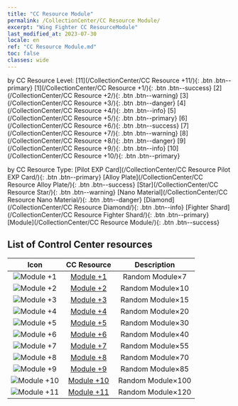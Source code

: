 ```yaml
---
title: "CC Resource Module"
permalink: /CollectionCenter/CC Resource Module/
excerpt: "Wing Fighter CC ResourceModule"
last_modified_at: 2023-07-30
locale: en
ref: "CC Resource Module.md"
toc: false
classes: wide
---
```


  by CC Resource Level:  [11](/CollectionCenter/CC Resource +11/){: .btn .btn--primary}   [1](/CollectionCenter/CC Resource +1/){: .btn .btn--success}   [2](/CollectionCenter/CC Resource +2/){: .btn .btn--warning}   [3](/CollectionCenter/CC Resource +3/){: .btn .btn--danger}   [4](/CollectionCenter/CC Resource +4/){: .btn .btn--info}   [5](/CollectionCenter/CC Resource +5/){: .btn .btn--primary}   [6](/CollectionCenter/CC Resource +6/){: .btn .btn--success}   [7](/CollectionCenter/CC Resource +7/){: .btn .btn--warning}   [8](/CollectionCenter/CC Resource +8/){: .btn .btn--danger}   [9](/CollectionCenter/CC Resource +9/){: .btn .btn--info}   [10](/CollectionCenter/CC Resource +10/){: .btn .btn--primary} 

  by CC Resource Type:  [Pilot EXP Card](/CollectionCenter/CC Resource Pilot EXP Card/){: .btn .btn--primary}   [Alloy Plate](/CollectionCenter/CC Resource Alloy Plate/){: .btn .btn--success}   [Star](/CollectionCenter/CC Resource Star/){: .btn .btn--warning}   [Nano Material](/CollectionCenter/CC Resource Nano Material/){: .btn .btn--danger}   [Diamond](/CollectionCenter/CC Resource Diamond/){: .btn .btn--info}   [Fighter Shard](/CollectionCenter/CC Resource Fighter Shard/){: .btn .btn--primary}   [Module](/CollectionCenter/CC Resource Module/){: .btn .btn--success} 

## List of Control Center resources

  |   Icon |      CC Resource        |   Description   |
  |:------:|:---------------:|:---------------:|
  | ![Module +1](/images/cc/CC_Module_1_p.png) | [Module +1](/CollectionCenter/Module_1) | Random Module×7 |
  | ![Module +2](/images/cc/CC_Module_2_p.png) | [Module +2](/CollectionCenter/Module_2) | Random Module×10 |
  | ![Module +3](/images/cc/CC_Module_3_p.png) | [Module +3](/CollectionCenter/Module_3) | Random Module×15 |
  | ![Module +4](/images/cc/CC_Module_4_p.png) | [Module +4](/CollectionCenter/Module_4) | Random Module×20 |
  | ![Module +5](/images/cc/CC_Module_5_p.png) | [Module +5](/CollectionCenter/Module_5) | Random Module×30 |
  | ![Module +6](/images/cc/CC_Module_5_p.png) | [Module +6](/CollectionCenter/Module_6) | Random Module×40 |
  | ![Module +7](/images/cc/CC_Module_5_p.png) | [Module +7](/CollectionCenter/Module_7) | Random Module×55 |
  | ![Module +8](/images/cc/CC_Module_5_p.png) | [Module +8](/CollectionCenter/Module_8) | Random Module×70 |
  | ![Module +9](/images/cc/CC_Module_6_p.png) | [Module +9](/CollectionCenter/Module_9) | Random Module×85 |
  | ![Module +10](/images/cc/CC_Module_6_p.png) | [Module +10](/CollectionCenter/Module_10) | Random Module×100 |
  | ![Module +11](/images/cc/CC_Module_6_p.png) | [Module +11](/CollectionCenter/Module_11) | Random Module×120 |
